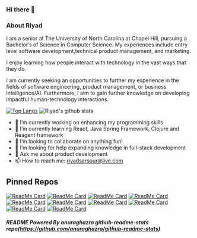 ### Hi there 👋

### About Riyad 
I am a senior at The University of North Carolina at Chapel Hill, pursuing a Bachelor’s of Science in Computer Science. 
My experiences include entry level software development,technical product management, and marketing.

I enjoy learning how people interact with technology in the vast ways that they do.

I am currently seeking an opportunities to further my experience in the fields of software engineering, product management, or business intelligence/AI. Furthermore, I aim to gain further knowledge on developing impactful human-technology interactions. 


[![Top Langs](https://github-readme-stats.vercel.app/api/top-langs/?username=riyadsarsour&layout=compact&langs_count=10&theme=nightowl)](https://github.com/riyadsarsour/github-readme-stats)     ![Riyad's github stats](https://github-readme-stats.vercel.app/api?username=riyadsarsour&show_icons=true&theme=nightowl)




- 🔭 I’m currently working on enhancing my programming skills
- 🌱 I’m currently learning React, Java Spring Framework, Clojure and Reagent framework
- 👯 I’m looking to collaborate on anything fun!
- 🤔 I’m looking for help expanding knowledge in full-stack development
- 💬 Ask me about product development
- 📫 How to reach me: riyadsarsour@live.com

## Pinned Repos
[![ReadMe Card](https://github-readme-stats.vercel.app/api/pin/?username=riyadsarsour&theme=react&repo=studentRegistry)](https://github.com/riyadsarsour/studentRegistry)
[![ReadMe Card](https://github-readme-stats.vercel.app/api/pin/?username=riyadsarsour&theme=react&repo=LakersBot)](https://github.com/riyadsarsour/LakersBot)
[![ReadMe Card](https://github-readme-stats.vercel.app/api/pin/?username=riyadsarsour&theme=react&repo=sarsourShell)](https://github.com/riyadsarsour/sarsourShell)
[![ReadMe Card](https://github-readme-stats.vercel.app/api/pin/?username=riyadsarsour&theme=react&repo=sushiGame)](https://github.com/riyadsarsour/sushiGame)
[![ReadMe Card](https://github-readme-stats.vercel.app/api/pin/?username=riyadsarsour&theme=react&repo=mockGitCLI)](https://github.com/riyadsarsour/mockGitCLI)
[![ReadMe Card](https://github-readme-stats.vercel.app/api/pin/?username=riyadsarsour&theme=react&repo=babyJarvis)](https://github.com/riyadsarsour/babyJarvis)
[![ReadMe Card](https://github-readme-stats.vercel.app/api/pin/?username=riyadsarsour&theme=react&repo=mockTwitter)](https://github.com/riyadsarsour/mockTwitter)
[![ReadMe Card](https://github-readme-stats.vercel.app/api/pin/?username=riyadsarsour&theme=react&repo=mock2048)](https://github.com/riyadsarsour/mock2048)
[![ReadMe Card](https://github-readme-stats.vercel.app/api/pin/?username=riyadsarsour&theme=react&repo=texterdexter)](https://github.com/riyadsarsour/texterdexter)
[![ReadMe Card](https://github-readme-stats.vercel.app/api/pin/?username=riyadsarsour&theme=react&repo=Quatroah)](https://github.com/riyadsarsour/Quatroah)

##### README  Powered By anuraghazra github-readme-stats repo(https://github.com/anuraghazra/github-readme-stats)

















